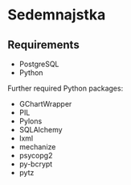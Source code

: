 # Sedemnajstka

## Requirements

* PostgreSQL
* Python

Further required Python packages:

* GChartWrapper
* PIL
* Pylons
* SQLAlchemy
* lxml
* mechanize
* psycopg2
* py-bcrypt
* pytz
